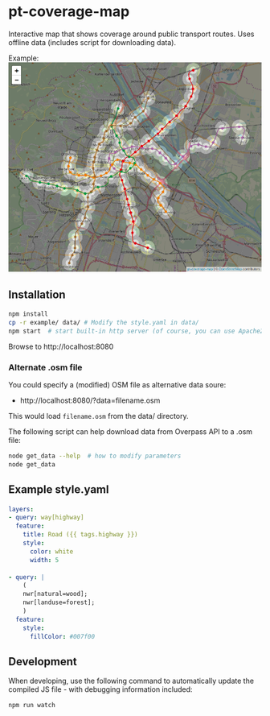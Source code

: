 # pt-coverage-map
Interactive map that shows coverage around public transport routes. Uses offline data (includes script for downloading data).

Example: ![Screenshot](./screenshot.png)

## Installation
```sh
npm install
cp -r example/ data/ # Modify the style.yaml in data/
npm start  # start built-in http server (of course, you can use Apache2 too)
```

Browse to http://localhost:8080

### Alternate .osm file
You could specify a (modified) OSM file as alternative data soure:
* http://localhost:8080/?data=filename.osm

This would load `filename.osm` from the data/ directory.

The following script can help download data from Overpass API to a .osm file:
```sh
node get_data --help  # how to modify parameters
node get_data
```

## Example style.yaml
```yaml
layers:
- query: way[highway]
  feature:
    title: Road ({{ tags.highway }})
    style:
      color: white
      width: 5

- query: |
    (
    nwr[natural=wood];
    nwr[landuse=forest];
    )
  feature:
    style:
      fillColor: #007f00
```

## Development
When developing, use the following command to automatically update the compiled JS file - with debugging information included:
```sh
npm run watch
```
